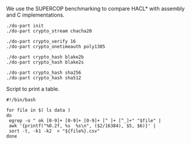 We use the SUPERCOP benchmarking to compare HACL* with assembly and C implementations.

```
./do-part init
./do-part crypto_stream chacha20

./do-part crypto_verify 16
./do-part crypto_onetimeauth poly1305

./do-part crypto_hash blake2b
./do-part crypto_hash blake2s

./do-part crypto_hash sha256
./do-part crypto_hash sha512
```

Script to print a table.

```
#!/bin/bash

for file in $( ls data )
do
 egrep -o " ok [0-9]+ [0-9]+ [0-9]+ [^ ]+ [^_]+" "$file" |
 awk '{printf("%0.2f, %s  %s\n", ($2/16384), $5, $6)}' |
 sort -t, -k1 -k2  > "${file%}.csv"
done
```

